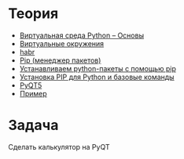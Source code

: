# Теория

- [Виртуальная среда Python – Основы](https://python-scripts.com/virtualenv)
- [Виртуальные окружения](https://devpractice.ru/python-lesson-17-virtual-envs/)
- [habr](https://devpractice.ru/python-lesson-17-virtual-envs/)
- [Pip (менеджер пакетов)](https://ru.wikipedia.org/wiki/Pip_(%D0%BC%D0%B5%D0%BD%D0%B5%D0%B4%D0%B6%D0%B5%D1%80_%D0%BF%D0%B0%D0%BA%D0%B5%D1%82%D0%BE%D0%B2))
- [Устанавливаем python-пакеты с помощью pip](https://pythonworld.ru/osnovy/pip.html)
- [Установка PIP для Python и базовые команды](https://pythonru.com/baza-znanij/ustanovka-pip-dlja-python-i-bazovye-komandy)
- [PyQT5](https://python-scripts.com/pyqt5)
- [Пример](https://tproger.ru/translations/python-gui-pyqt/)


# Задача

Сделать калькулятор на PyQT
